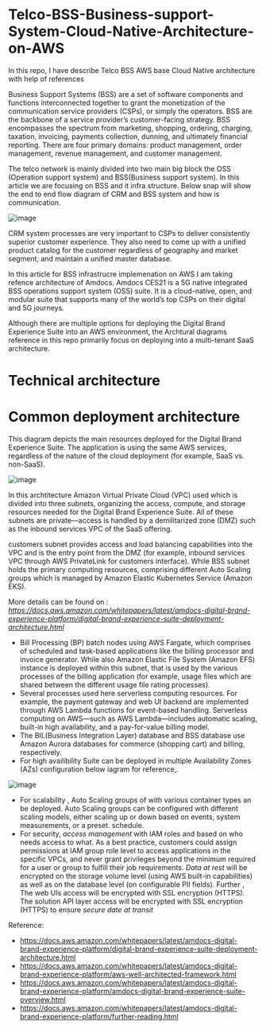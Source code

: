 # Telco-BSS-Business-support-System-Cloud-Native-Architecture-on-AWS
In this repo, I have describe Telco BSS AWS base Cloud Native architecture with help of references

Business Support Systems (BSS) are a set of software components and functions interconnected together to grant the monetization of the communication service providers (CSPs), or simply the operators. BSS are the backbone of a service provider’s customer-facing strategy. BSS encompasses the spectrum from marketing, shopping, ordering, charging, taxation, invoicing, payments collection, dunning, and ultimately financial reporting. There are four primary domains: product management, order management, revenue management, and customer management.

The telco network is mainly divided into two main big block the OSS (Operation support system) and BSS(Business support system). In this article we are focusing on BSS and it infra structure. Below snap will show the end to end flow diagram of CRM and BSS system and how is communication.

![image](https://github.com/fazalUllah-Khan/Telco-BSS-Business-support-System-Cloud-Native-Architecture-on-AWS/assets/148821704/8cf58a0a-6201-4b30-a591-834bb55ff78d)

CRM system processes are very important to CSPs to deliver consistently superior customer experience. They also need to come up with a unified product catalog for the customer regardless of geography and market segment, and maintain a unified master database.

In this article for BSS infrastrucre implemenation on AWS I am taking refence architecture of Amdocs. Amdocs CES21 is a 5G native integrated BSS operations support system (OSS) suite. It is a cloud-native, open, and modular suite that supports many of the world’s top CSPs on their digital and 5G journeys.

Although there are multiple options for deploying the Digital Brand Experience Suite into an AWS environment, the Archtural diagrams reference in this repo primarily focus on deploying into a multi-tenant SaaS architecture. 

# Technical architecture 

# Common deployment architecture
  This diagram depicts the main resources deployed for the Digital Brand Experience Suite. The application is using the same AWS services, regardless of the nature of the cloud deployment (for example, SaaS vs. non-SaaS).

  ![image](https://github.com/fazalUllah-Khan/Telco-BSS-Business-support-System-Cloud-Native-Architecture-on-AWS/assets/148821704/66a4edd1-1027-4355-860d-ef9a681d4bc4)

In this archtitecture Amazon Virtual Private Cloud (VPC) used which is divided into three subnets, organizing the access, compute, and storage resources needed for the Digital Brand Experience Suite. All of these subnets are private—access is handled by a demilitarized zone (DMZ) such as the inbound services VPC of the SaaS offering.

customers subnet provides access and load balancing capabilities into the VPC and is the entry point from the DMZ (for example, inbound services VPC through AWS PrivateLink for customers interface). While BSS subnet holds the primary computing resources, comprising different Auto Scaling groups which is managed by Amazon Elastic Kubernetes Service (Amazon EKS).

More details can be found on : *https://docs.aws.amazon.com/whitepapers/latest/amdocs-digital-brand-experience-platform/digital-brand-experience-suite-deployment-architecture.html*  

- Bill Processing (BP) batch nodes using AWS Fargate, which comprises of scheduled and task-based applications like the billing processor and invoice generator. While also Amazon Elastic File System (Amazon EFS) instance is deployed within this subnet, that is used by the various processes of the billing application (for example, usage files which are shared between the different usage file rating processes).
-  Several processes used here serverless computing resources. For example, the payment gateway and web UI backend are implemented through AWS Lambda functions for event-based handling. Serverless computing on AWS—such as AWS Lambda—includes automatic scaling, built-in high availability, and a pay-for-value billing model.
-  The BIL(Business Integration Layer) database and BSS database use Amazon Aurora databases for commerce (shopping cart) and billing, respectively.
-  For high availibility Suite can be deployed in multiple Availability Zones (AZs) configuration below iagram for reference,.

  ![image](https://github.com/fazalUllah-Khan/Telco-BSS-Business-support-System-Cloud-Native-Architecture-on-AWS/assets/148821704/2220e54b-e144-4612-9b03-ef117d0f95b2)

-  For scalability ,  Auto Scaling groups of with various container types an be deployed. Auto Scaling groups can be configured with different scaling models, either scaling up or down based on events, system measurements, or a preset. schedule.
- For security, *access management* with IAM roles and based on who needs access to what. As a best practice, customers could assign permissions at IAM group role level to access applications in the specific VPCs, and never grant privileges beyond the minimum required for a user or group to fulfill their job requirements. *Data at rest* will be encrypted on the storage volume level (using AWS built-in capabilities) as well as on the database level (on configurable PII fields). Further , The web UIs access will be encrypted with SSL encryption (HTTPS). The solution API layer access will be encrypted with SSL encryption (HTTPS) to ensure *secure date at transit*

Reference:
- https://docs.aws.amazon.com/whitepapers/latest/amdocs-digital-brand-experience-platform/digital-brand-experience-suite-deployment-architecture.html
- https://docs.aws.amazon.com/whitepapers/latest/amdocs-digital-brand-experience-platform/aws-well-architected-framework.html
- https://docs.aws.amazon.com/whitepapers/latest/amdocs-digital-brand-experience-platform/amdocs-digital-brand-experience-suite-overview.html
- https://docs.aws.amazon.com/whitepapers/latest/amdocs-digital-brand-experience-platform/further-reading.html
